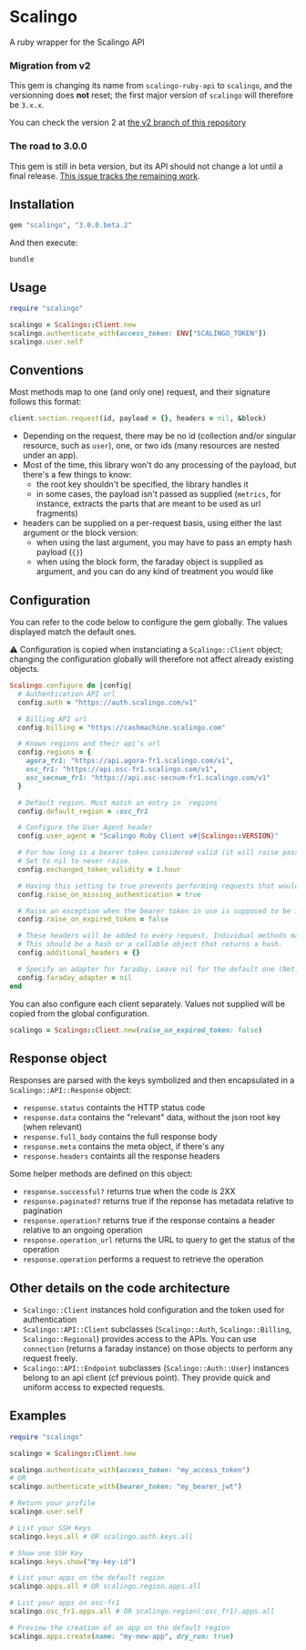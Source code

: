 # Scalingo

A ruby wrapper for the Scalingo API

### Migration from v2

This gem is changing its name from `scalingo-ruby-api` to `scalingo`,
and the versionning does **not** reset; the first major version of `scalingo`
will therefore be `3.x.x`.

You can check the version 2 at [the v2 branch of this repository](https://github.com/Scalingo/scalingo-ruby-api/tree/v2)

### The road to 3.0.0

This gem is still in beta version, but its API should not change a lot until a final release.
[This issue tracks the remaining work](https://github.com/Scalingo/scalingo-ruby-api/issues/13).

## Installation

```ruby
gem "scalingo", "3.0.0.beta.2"
```

And then execute:

```
bundle
```

## Usage

```ruby
require "scalingo"

scalingo = Scalingo::Client.new
scalingo.authenticate_with(access_token: ENV["SCALINGO_TOKEN"])
scalingo.user.self
```

## Conventions

Most methods map to one (and only one) request, and their signature follows this format:

```ruby
client.section.request(id, payload = {}, headers = nil, &block)
```

* Depending on the request, there may be no id (collection and/or singular resource, such as `user`), one, or two ids (many resources are nested under an app).
* Most of the time, this library won't do any processing of the payload, but there's a few things to know:
  * the root key shouldn't be specified, the library handles it
  * in some cases, the payload isn't passed as supplied (`metrics`, for instance, extracts the parts that are meant to be used as url fragments)
* headers can be supplied on a per-request basis, using either the last argument or the block version:
  * when using the last argument, you may have to pass an empty hash payload (`{}`)
  * when using the block form, the faraday object is supplied as argument, and you can do any kind of treatment you would like

## Configuration

You can refer to the code below to configure the gem globally.
The values displayed match the default ones.

:warning: Configuration is copied when instanciating a `Scalingo::Client` object;
changing the configuration globally will therefore not affect already existing objects.

```ruby
Scalingo.configure do |config|
  # Authentication API url
  config.auth = "https://auth.scalingo.com/v1"

  # Billing API url
  config.billing = "https://cashmachine.scalingo.com"

  # Known regions and their api's url
  config.regions = {
    agora_fr1: "https://api.agora-fr1.scalingo.com/v1",
    osc_fr1: "https://api.osc-fr1.scalingo.com/v1",
    osc_secnum_fr1: "https://api.osc-secnum-fr1.scalingo.com/v1"
  }

  # Default region. Must match an entry in `regions`
  config.default_region = :osc_fr1

  # Configure the User Agent header
  config.user_agent = "Scalingo Ruby Client v#{Scalingo::VERSION}"

  # For how long is a bearer token considered valid (it will raise passed this delay).
  # Set to nil to never raise.
  config.exchanged_token_validity = 1.hour

  # Having this setting to true prevents performing requests that would fail due to lack of authentication headers.
  config.raise_on_missing_authentication = true

  # Raise an exception when the bearer token in use is supposed to be invalid
  config.raise_on_expired_token = false

  # These headers will be added to every request. Individual methods may override them.
  # This should be a hash or a callable object that returns a hash.
  config.additional_headers = {}

  # Specify an adapter for faraday. Leave nil for the default one (Net::HTTP)
  config.faraday_adapter = nil
end
```

You can also configure each client separately.
Values not supplied will be copied from the global configuration.

```ruby
scalingo = Scalingo::Client.new(raise_on_expired_token: false)
```

## Response object

Responses are parsed with the keys symbolized and then encapsulated in a `Scalingo::API::Response` object:

* `response.status` containts the HTTP status code
* `response.data` contains the "relevant" data, without the json root key (when relevant)
* `response.full_body` contains the full response body
* `response.meta` contains the meta object, if there's any
* `response.headers` containts all the response headers

Some helper methods are defined on this object:
* `response.successful?` returns true when the code is 2XX
* `response.paginated?` returns true if the reponse has metadata relative to pagination
* `response.operation?` returns true if the response contains a header relative to an ongoing operation
* `response.operation_url` returns the URL to query to get the status of the operation
* `response.operation` performs a request to retrieve the operation

## Other details on the code architecture

* `Scalingo::Client` instances hold configuration and the token used for authentication
* `Scalingo::API::Client` subclasses (`Scalingo::Auth`, `Scalingo::Billing`, `Scalingo::Regional`) provides access to the APIs.
You can use `connection` (returns a faraday instance) on those objects to perform any request freely.
* `Scalingo::API::Endpoint` subclasses (`Scalingo::Auth::User`) instances belong to an api client (cf previous point).
They provide quick and uniform access to expected requests.

## Examples

```ruby
require "scalingo"

scalingo = Scalingo::Client.new

scalingo.authenticate_with(access_token: "my_access_token")
# OR
scalingo.authenticate_with(bearer_token: "my_bearer_jwt")

# Return your profile
scalingo.user.self

# List your SSH Keys
scalingo.keys.all # OR scalingo.auth.keys.all

# Show one SSH Key
scalingo.keys.show("my-key-id")

# List your apps on the default region
scalingo.apps.all # OR scalingo.region.apps.all

# List your apps on osc-fr1
scalingo.osc_fr1.apps.all # OR scalingo.region(:osc_fr1).apps.all

# Preview the creation of an app on the default region
scalingo.apps.create(name: "my-new-app", dry_run: true)
```
